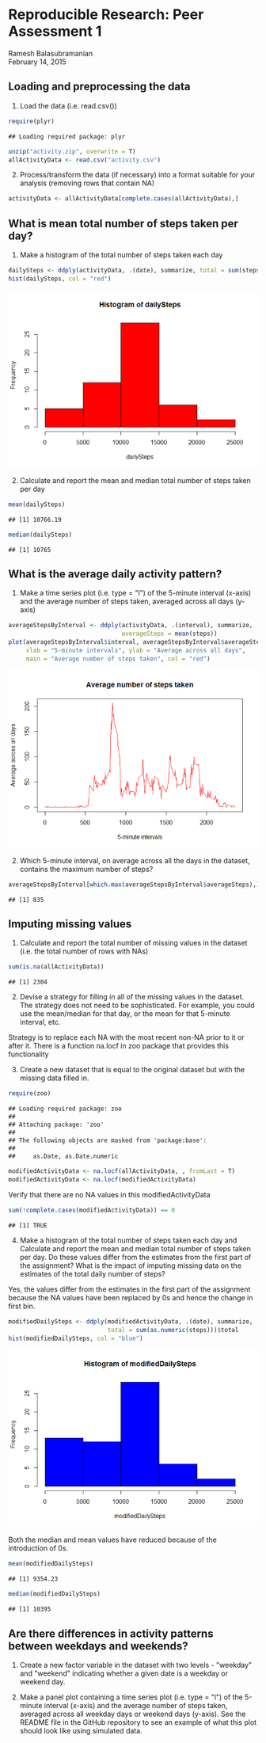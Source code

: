 # Reproducible Research: Peer Assessment 1
Ramesh Balasubramanian  
February 14, 2015  


## Loading and preprocessing the data

1. Load the data (i.e. read.csv())


```r
require(plyr)
```

```
## Loading required package: plyr
```

```r
unzip("activity.zip", overwrite = T)
allActivityData <- read.csv("activity.csv")
```

2. Process/transform the data (if necessary) into a format suitable for your analysis (removing rows that contain NA)



```r
activityData <- allActivityData[complete.cases(allActivityData),]
```


## What is mean total number of steps taken per day?

1. Make a histogram of the total number of steps taken each day


```r
dailySteps <- ddply(activityData, .(date), summarize, total = sum(steps))$total
hist(dailySteps, col = "red")
```

![](PA1_template_files/figure-html/unnamed-chunk-3-1.png) 

2. Calculate and report the mean and median total number of steps taken per day


```r
mean(dailySteps)
```

```
## [1] 10766.19
```

```r
median(dailySteps)
```

```
## [1] 10765
```

## What is the average daily activity pattern?

1. Make a time series plot (i.e. type = "l") of the 5-minute interval (x-axis) and the average number of steps taken, averaged across all days (y-axis)


```r
averageStepsByInterval <- ddply(activityData, .(interval), summarize, 
                                averageSteps = mean(steps))
plot(averageStepsByInterval$interval, averageStepsByInterval$averageSteps, type = "l",
     xlab = "5-minute intervals", ylab = "Average across all days", 
     main = "Average number of steps taken", col = "red")
```

![](PA1_template_files/figure-html/unnamed-chunk-5-1.png) 

2. Which 5-minute interval, on average across all the days in the dataset, contains the maximum number of steps?


```r
averageStepsByInterval[which.max(averageStepsByInterval$averageSteps),]$interval
```

```
## [1] 835
```

## Imputing missing values

1. Calculate and report the total number of missing values in the dataset (i.e. the total number of rows with NAs)


```r
sum(is.na(allActivityData))
```

```
## [1] 2304
```

2. Devise a strategy for filling in all of the missing values in the dataset. The strategy does not need to be sophisticated. For example, you could use the mean/median for that day, or the mean for that 5-minute interval, etc.

Strategy is to replace each NA with the most recent non-NA prior to it or after it. There is a function na.locf in zoo package that provides this functionality

3. Create a new dataset that is equal to the original dataset but with the missing data filled in.


```r
require(zoo)
```

```
## Loading required package: zoo
## 
## Attaching package: 'zoo'
## 
## The following objects are masked from 'package:base':
## 
##     as.Date, as.Date.numeric
```

```r
modifiedActivityData <- na.locf(allActivityData, , fromLast = T)
modifiedActivityData <- na.locf(modifiedActivityData)
```

Verify that there are no NA values in this modifiedActivityData


```r
sum(!complete.cases(modifiedActivityData)) == 0
```

```
## [1] TRUE
```

4. Make a histogram of the total number of steps taken each day and Calculate and report the mean and median total number of steps taken per day. Do these values differ from the estimates from the first part of the assignment? What is the impact of imputing missing data on the estimates of the total daily number of steps?

Yes, the values differ from the estimates in the first part of the assignment because the NA values have been replaced by 0s and hence the change in first bin.


```r
modifiedDailySteps <- ddply(modifiedActivityData, .(date), summarize,
                            total = sum(as.numeric(steps)))$total
hist(modifiedDailySteps, col = "blue")
```

![](PA1_template_files/figure-html/unnamed-chunk-10-1.png) 

Both the median and mean values have reduced because of the introduction of 0s.


```r
mean(modifiedDailySteps)
```

```
## [1] 9354.23
```

```r
median(modifiedDailySteps)
```

```
## [1] 10395
```

## Are there differences in activity patterns between weekdays and weekends?

1. Create a new factor variable in the dataset with two levels - "weekday" and "weekend" indicating whether a given date is a weekday or weekend day.



2. Make a panel plot containing a time series plot (i.e. type = "l") of the 5-minute interval (x-axis) and the average number of steps taken, averaged across all weekday days or weekend days (y-axis). See the README file in the GitHub repository to see an example of what this plot should look like using simulated data.


